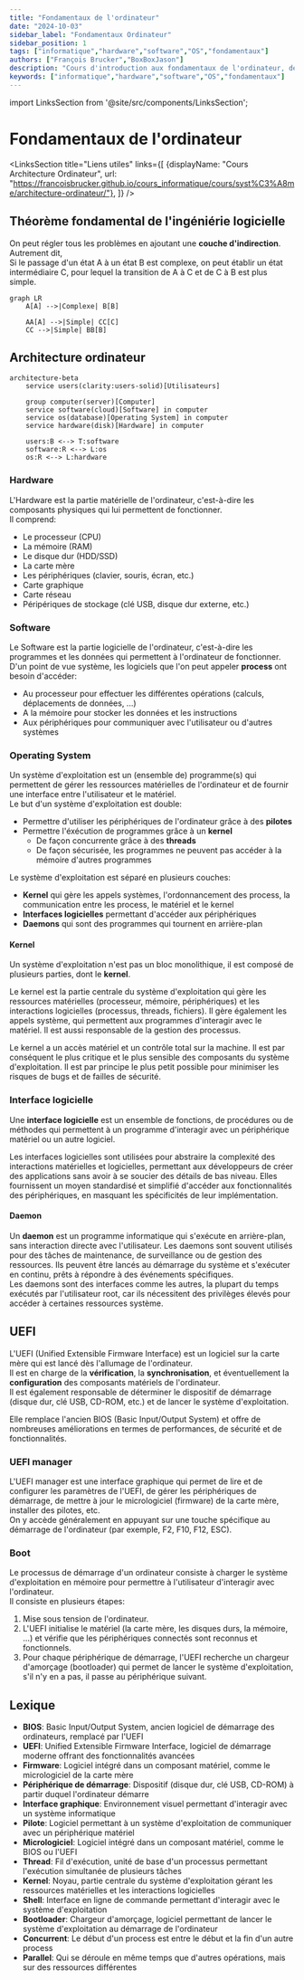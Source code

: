 ```yaml
---
title: "Fondamentaux de l'ordinateur"
date: "2024-10-03"
sidebar_label: "Fondamentaux Ordinateur"
sidebar_position: 1
tags: ["informatique","hardware","software","OS","fondamentaux"]
authors: ["François Brucker","BoxBoxJason"]
description: "Cours d'introduction aux fondamentaux de l'ordinateur, de l'architecture matérielle à l'interface logicielle"
keywords: ["informatique","hardware","software","OS","fondamentaux"]
---
```


import LinksSection from '@site/src/components/LinksSection';

# Fondamentaux de l'ordinateur

<LinksSection
    title="Liens utiles"
    links={[
      {displayName: "Cours Architecture Ordinateur", url: "https://francoisbrucker.github.io/cours_informatique/cours/syst%C3%A8me/architecture-ordinateur/"},
      ]}
/>

## Théorème fondamental de l'ingéniérie logicielle
On peut régler tous les problèmes en ajoutant une **couche d'indirection**. Autrement dit,\
Si le passage d'un état A à un état B est complexe, on peut établir un état intermédiaire C, pour lequel la transition de A à C et de C à B est plus simple.

```mermaid
graph LR
    A[A] -->|Complexe| B[B]

    AA[A] -->|Simple| CC[C]
    CC -->|Simple| BB[B]
```

## Architecture ordinateur

```mermaid
architecture-beta
    service users(clarity:users-solid)[Utilisateurs]

    group computer(server)[Computer]
    service software(cloud)[Software] in computer
    service os(database)[Operating System] in computer
    service hardware(disk)[Hardware] in computer

    users:B <--> T:software
    software:R <--> L:os
    os:R <--> L:hardware
```

### Hardware
L'Hardware est la partie matérielle de l'ordinateur, c'est-à-dire les composants physiques qui lui permettent de fonctionner.\
Il comprend:
- Le processeur (CPU)
- La mémoire (RAM)
- Le disque dur (HDD/SSD)
- La carte mère
- Les périphériques (clavier, souris, écran, etc.)
- Carte graphique
- Carte réseau
- Péripériques de stockage (clé USB, disque dur externe, etc.)

### Software
Le Software est la partie logicielle de l'ordinateur, c'est-à-dire les programmes et les données qui permettent à l'ordinateur de fonctionner.\
D'un point de vue système, les logiciels que l'on peut appeler **process** ont besoin d'accéder:
- Au processeur pour effectuer les différentes opérations (calculs, déplacements de données, ...)
- A la mémoire pour stocker les données et les instructions
- Aux périphériques pour communiquer avec l'utilisateur ou d'autres systèmes

### Operating System
Un système d'exploitation est un (ensemble de) programme(s) qui permettent de gérer les ressources matérielles de l'ordinateur et de fournir une interface entre l'utilisateur et le matériel.\
Le but d'un système d'exploitation est double:
- Permettre d'utiliser les périphériques de l'ordinateur grâce à des **pilotes**
- Permettre l'éxécution de programmes grâce à un **kernel**
    - De façon concurrente grâce à des **threads**
    - De façon sécurisée, les programmes ne peuvent pas accéder à la mémoire d'autres programmes

Le système d'exploitation est séparé en plusieurs couches:
- **Kernel** qui gère les appels systèmes, l'ordonnancement des process, la communication entre les process, le matériel et le kernel
- **Interfaces logicielles** permettant d'accéder aux périphériques
- **Daemons** qui sont des programmes qui tournent en arrière-plan

#### Kernel
Un système d'exploitation n'est pas un bloc monolithique, il est composé de plusieurs parties, dont le **kernel**.

Le kernel est la partie centrale du système d'exploitation qui gère les ressources matérielles (processeur, mémoire, périphériques) et les interactions logicielles (processus, threads, fichiers). Il gère également les appels système, qui permettent aux programmes d'interagir avec le matériel. Il est aussi responsable de la gestion des processus.

Le kernel a un accès matériel et un contrôle total sur la machine. Il est par conséquent le plus critique et le plus sensible des composants du système d'exploitation. Il est par principe le plus petit possible pour minimiser les risques de bugs et de failles de sécurité.

### Interface logicielle
Une **interface logicielle** est un ensemble de fonctions, de procédures ou de méthodes qui permettent à un programme d'interagir avec un périphérique matériel ou un autre logiciel.

Les interfaces logicielles sont utilisées pour abstraire la complexité des interactions matérielles et logicielles, permettant aux développeurs de créer des applications sans avoir à se soucier des détails de bas niveau. Elles fournissent un moyen standardisé et simplifié d'accéder aux fonctionnalités des périphériques, en masquant les spécificités de leur implémentation.

#### Daemon
Un **daemon** est un programme informatique qui s'exécute en arrière-plan, sans interaction directe avec l'utilisateur. Les daemons sont souvent utilisés pour des tâches de maintenance, de surveillance ou de gestion des ressources. Ils peuvent être lancés au démarrage du système et s'exécuter en continu, prêts à répondre à des événements spécifiques.\
Les daemons sont des interfaces comme les autres, la plupart du temps exécutés par l'utilisateur root, car ils nécessitent des privilèges élevés pour accéder à certaines ressources système.

## UEFI
L'UEFI (Unified Extensible Firmware Interface) est un logiciel sur la carte mère qui est lancé dès l'allumage de l'ordinateur.\
Il est en charge de la **vérification**, la **synchronisation**, et éventuellement la **configuration** des composants matériels de l'ordinateur.\
Il est également responsable de déterminer le dispositif de démarrage (disque dur, clé USB, CD-ROM, etc.) et de lancer le système d'exploitation.

Elle remplace l'ancien BIOS (Basic Input/Output System) et offre de nombreuses améliorations en termes de performances, de sécurité et de fonctionnalités.

### UEFI manager
L'UEFI manager est une interface graphique qui permet de lire et de configurer les paramètres de l'UEFI, de gérer les périphériques de démarrage, de mettre à jour le micrologiciel (firmware) de la carte mère, installer des pilotes, etc.\
On y accède généralement en appuyant sur une touche spécifique au démarrage de l'ordinateur (par exemple, F2, F10, F12, ESC).

### Boot
Le processus de démarrage d'un ordinateur consiste à charger le système d'exploitation en mémoire pour permettre à l'utilisateur d'interagir avec l'ordinateur.\
Il consiste en plusieurs étapes:
1. Mise sous tension de l'ordinateur.
2. L'UEFI initialise le matériel (la carte mère, les disques durs, la mémoire, ...) et vérifie que les périphériques connectés sont reconnus et fonctionnels.
3. Pour chaque périphérique de démarrage, l'UEFI recherche un chargeur d'amorçage (bootloader) qui permet de lancer le système d'exploitation, s'il n'y en a pas, il passe au périphérique suivant.

## Lexique
- **BIOS**: Basic Input/Output System, ancien logiciel de démarrage des ordinateurs, remplacé par l'UEFI
- **UEFI**: Unified Extensible Firmware Interface, logiciel de démarrage moderne offrant des fonctionnalités avancées
- **Firmware**: Logiciel intégré dans un composant matériel, comme le micrologiciel de la carte mère
- **Périphérique de démarrage**: Dispositif (disque dur, clé USB, CD-ROM) à partir duquel l'ordinateur démarre
- **Interface graphique**: Environnement visuel permettant d'interagir avec un système informatique
- **Pilote**: Logiciel permettant à un système d'exploitation de communiquer avec un périphérique matériel
- **Micrologiciel**: Logiciel intégré dans un composant matériel, comme le BIOS ou l'UEFI
- **Thread**: Fil d'exécution, unité de base d'un processus permettant l'exécution simultanée de plusieurs tâches
- **Kernel**: Noyau, partie centrale du système d'exploitation gérant les ressources matérielles et les interactions logicielles
- **Shell**: Interface en ligne de commande permettant d'interagir avec le système d'exploitation
- **Bootloader**: Chargeur d'amorçage, logiciel permettant de lancer le système d'exploitation au démarrage de l'ordinateur
- **Concurrent**: Le début d'un process est entre le début et la fin d'un autre process
- **Parallel**: Qui se déroule en même temps que d'autres opérations, mais sur des ressources différentes
